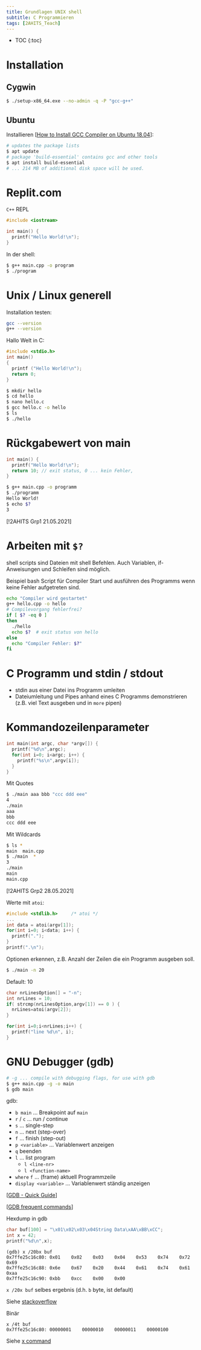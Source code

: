 ```yaml
---
title: Grundlagen UNIX shell
subtitle: C Programmieren
tags: [2AHITS_Teach]
---
```


* TOC
{:toc}

# Installation

## Cygwin

```bash
$ ./setup-x86_64.exe --no-admin -q -P "gcc-g++"
```



## Ubuntu

Installieren [[How to Install GCC Compiler on Ubuntu 18.04](https://linuxize.com/post/how-to-install-gcc-compiler-on-ubuntu-18-04/)]:

```bash
# updates the package lists
$ apt update
# package 'build-essential' contains gcc and other tools
$ apt install build-essential
# ... 214 MB of additional disk space will be used.
```



# Replit.com

`C++` REPL

```c++
#include <iostream>

int main() {
  printf("Hello World!\n");
}
```

In der shell:

```bash
$ g++ main.cpp -o program
$ ./program
```



# Unix / Linux generell

Installation testen:

```bash
gcc --version
g++ --version
```

Hallo Welt in C:

```c
#include <stdio.h>
int main()
{
  printf ("Hello World!\n");
  return 0;
}
```

```bash
$ mkdir hello
$ cd hello
$ nano hello.c
$ gcc hello.c -o hello
$ ls
$ ./hello
```



# Rückgabewert von main

```c++
int main() {
  printf("Hello World!\n");
  return 10; // exit status, 0 ... kein Fehler, 
}
```

```bash
$ g++ main.cpp -o programm
$ ./programm 
Hello World!
$ echo $?
3
```

[!2AHITS Grp1 21.05.2021]



# Arbeiten mit `$?`

shell scripts sind Dateien mit shell Befehlen. Auch Variablen, if-Anweisungen und Schleifen sind möglich.

Beispiel bash Script für Compiler Start und ausführen des Programms wenn keine Fehler aufgetreten sind.

```bash
echo "Compiler wird gestartet"
g++ hello.cpp -o hello
# Compilevorgang fehlerfrei?
if [ $? -eq 0 ]
then
  ./hello
  echo $?  # exit status von hello
else
  echo "Compiler Fehler: $?"
fi
```





# C Programm und stdin / stdout


- stdin aus einer Datei ins Programm umleiten
- Dateiumleitung und Pipes anhand eines C Programms demonstrieren (z.B. viel Text ausgeben und in `more` pipen)



# Kommandozeilenparameter

```c++
int main(int argc, char *argv[]) {
  printf("%d\n",argc);
  for(int i=0; i<argc; i++) {
    printf("%s\n",argv[i]);
  }
}
```

Mit Quotes

```bash
$ ./main aaa bbb "ccc ddd eee"
4
./main
aaa
bbb
ccc ddd eee
```

Mit Wildcards

```bash
$ ls *
main  main.cpp
$ ./main  *
3
./main
main
main.cpp
```



[!2AHITS Grp2 28.05.2021]

Werte mit `atoi`:

```c++
#include <stdlib.h>     /* atoi */
...
int data = atoi(argv[1]);
for(int i=0; i<data; i++) {
  printf(".");
}
printf(".\n");
```



Optionen erkennen, z.B. Anzahl der Zeilen die ein Programm ausgeben soll.

```bash
$ ./main -n 20
```

Default: 10

```c++
char nrLinesOption[] = "-n";
int nrLines = 10;  
if( strcmp(nrLinesOption,argv[1]) == 0 ) {
  nrLines=atoi(argv[2]);
}

for(int i=0;i<nrLines;i++) {
  printf("line %d\n", i);
}
```





# GNU Debugger (gdb)

```bash
# -g ... compile with debugging flags, for use with gdb
$ g++ main.cpp -g -o main
$ gdb main
```

gdb:

- `b main` ... Breakpoint auf `main`
- `r` /  `c`  ... run / continue
- `s` ... single-step
- `n` ... next (step-over)
- `f`  ... finish (step-out)
- `p <variable>` ... Variablenwert anzeigen
- `q` beenden
- `l` ... list program
  - `l <line-nr>`
  - `l <function-name>`
- `where` `f` ... (frame) aktuell Programmzeile
- `display <variable>` ... Variablenwert ständig anzeigen

[[GDB - Quick Guide](https://www.tutorialspoint.com/gnu_debugger/gdb_quick_guide.htm)]

[[GDB frequent commands](https://www.tutorialspoint.com/gnu_debugger/gdb_commands.htm)]



Hexdump in gdb

```c++
char buf[100] = "\x01\x02\x03\x04String Data\xAA\xBB\xCC";
int x = 42;
printf("%d\n",x);

```

```
(gdb) x /20bx buf
0x7ffe25c16c80: 0x01    0x02    0x03    0x04    0x53    0x74    0x72    0x69
0x7ffe25c16c88: 0x6e    0x67    0x20    0x44    0x61    0x74    0x61    0xaa
0x7ffe25c16c90: 0xbb    0xcc    0x00    0x00
```

`x /20x buf` selbes ergebnis (d.h. `b` byte, ist default)



Siehe [stackoverflow](https://stackoverflow.com/questions/9233095/memory-dump-formatted-like-xxd-from-gdb)

Binär

```
x /4t buf
0x7ffe25c16c80: 00000001    00000010    00000011    00000100
```

Siehe [x command](https://visualgdb.com/gdbreference/commands/x)

